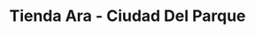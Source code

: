 ---
title: "Tienda Ara - Ciudad Del Parque"
url: /soledad/tienda-ara-ciudad-del-parque/
shop: supermercado
---
